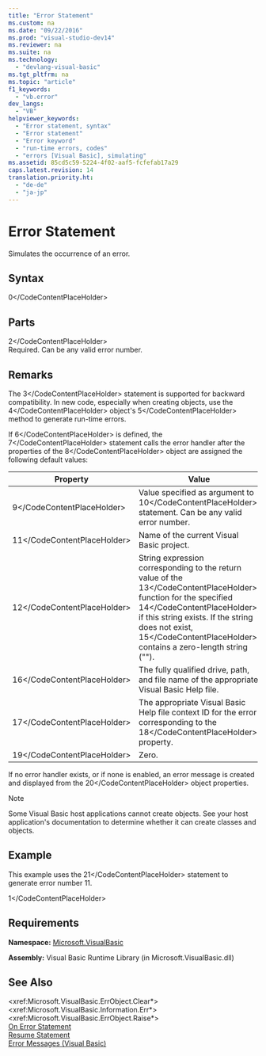 ```yaml
---
title: "Error Statement"
ms.custom: na
ms.date: "09/22/2016"
ms.prod: "visual-studio-dev14"
ms.reviewer: na
ms.suite: na
ms.technology: 
  - "devlang-visual-basic"
ms.tgt_pltfrm: na
ms.topic: "article"
f1_keywords: 
  - "vb.error"
dev_langs: 
  - "VB"
helpviewer_keywords: 
  - "Error statement, syntax"
  - "Error statement"
  - "Error keyword"
  - "run-time errors, codes"
  - "errors [Visual Basic], simulating"
ms.assetid: 85cd5c59-5224-4f02-aaf5-fcfefab17a29
caps.latest.revision: 14
translation.priority.ht: 
  - "de-de"
  - "ja-jp"
---
```

# Error Statement
Simulates the occurrence of an error.  
  
## Syntax  
  
<CodeContentPlaceHolder>0\</CodeContentPlaceHolder>  
## Parts  
 <CodeContentPlaceHolder>2\</CodeContentPlaceHolder>  
 Required. Can be any valid error number.  
  
## Remarks  
 The <CodeContentPlaceHolder>3\</CodeContentPlaceHolder> statement is supported for backward compatibility. In new code, especially when creating objects, use the <CodeContentPlaceHolder>4\</CodeContentPlaceHolder> object's <CodeContentPlaceHolder>5\</CodeContentPlaceHolder> method to generate run-time errors.  
  
 If <CodeContentPlaceHolder>6\</CodeContentPlaceHolder> is defined, the <CodeContentPlaceHolder>7\</CodeContentPlaceHolder> statement calls the error handler after the properties of the <CodeContentPlaceHolder>8\</CodeContentPlaceHolder> object are assigned the following default values:  
  
|Property|Value|  
|--------------|-----------|  
|<CodeContentPlaceHolder>9\</CodeContentPlaceHolder>|Value specified as argument to <CodeContentPlaceHolder>10\</CodeContentPlaceHolder> statement. Can be any valid error number.|  
|<CodeContentPlaceHolder>11\</CodeContentPlaceHolder>|Name of the current Visual Basic project.|  
|<CodeContentPlaceHolder>12\</CodeContentPlaceHolder>|String expression corresponding to the return value of the <CodeContentPlaceHolder>13\</CodeContentPlaceHolder> function for the specified <CodeContentPlaceHolder>14\</CodeContentPlaceHolder>, if this string exists. If the string does not exist, <CodeContentPlaceHolder>15\</CodeContentPlaceHolder> contains a zero-length string ("").|  
|<CodeContentPlaceHolder>16\</CodeContentPlaceHolder>|The fully qualified drive, path, and file name of the appropriate Visual Basic Help file.|  
|<CodeContentPlaceHolder>17\</CodeContentPlaceHolder>|The appropriate Visual Basic Help file context ID for the error corresponding to the <CodeContentPlaceHolder>18\</CodeContentPlaceHolder> property.|  
|<CodeContentPlaceHolder>19\</CodeContentPlaceHolder>|Zero.|  
  
 If no error handler exists, or if none is enabled, an error message is created and displayed from the <CodeContentPlaceHolder>20\</CodeContentPlaceHolder> object properties.  
  
> [!NOTE]
>  Some Visual Basic host applications cannot create objects. See your host application's documentation to determine whether it can create classes and objects.  
  
## Example  
 This example uses the <CodeContentPlaceHolder>21\</CodeContentPlaceHolder> statement to generate error number 11.  
  
<CodeContentPlaceHolder>1\</CodeContentPlaceHolder>  
## Requirements  
 **Namespace:** [Microsoft.VisualBasic](../vs140/visual-basic-runtime-library-members.md)  
  
 **Assembly:** Visual Basic Runtime Library (in Microsoft.VisualBasic.dll)  
  
## See Also  
 \<xref:Microsoft.VisualBasic.ErrObject.Clear*>   
 \<xref:Microsoft.VisualBasic.Information.Err*>   
 \<xref:Microsoft.VisualBasic.ErrObject.Raise*>   
 [On Error Statement](../vs140/on-error-statement--visual-basic-.md)   
 [Resume Statement](../vs140/resume-statement.md)   
 [Error Messages (Visual Basic)](../vs140/error-messages--visual-basic-.md)